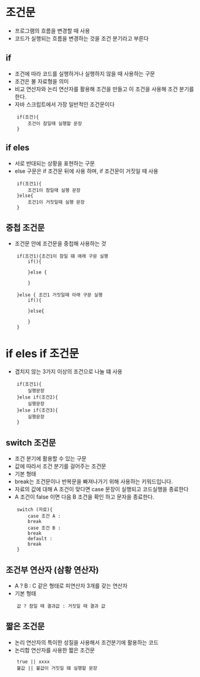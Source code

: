 # 조건문
* 프로그램의 흐름을 변경할 때 사용
* 코드가 실행되는 흐름을 변경하는 것을 조건 분기라고 부른다


## if
* 조건에 따라 코드를 실행하거나 실행하지 않을 때 사용하는 구문
* 조건은 불 자료형을 의미
* 비교 연산자와 논리 연산자를 활용해 조건을 만들고 이 조건을 사용해 조건 분기를 한다.
* 자바 스크립트에서 가장 일반적인 조건문이다
```
    if(조건){
        조건이 참일때 실행할 문장
    }
```

## if eles
* 서로 반대되는 상황을 표현하는 구문
* else 구문은 if 조건문 뒤에 사용 하며, if 조건문이 거짓일 때 사용
```
    if(조건1){
        조건1이 참일때 실행 문장
    }else{
        조건1이 거짓일때 실행 문장
    }
```
## 중첩 조건문
* 조건문 안에 조건문을 중첩해 사용하는 것
```
    if(조건1){조건1이 참일 떄 애래 구문 실행
        if(){

        }else {
            
        }
        
    }else { 조건1 거짓일때 아래 구문 실행
        if(){

        }else{

        }
    }

```

# if eles if 조건문
* 겹치지 않는 3가지 이상의 조건으로 나눌 떄 사용
```
    if(조건1){
        실행문장
    }else if(조건2){
        실행문장
    }else if(조건3){
        실행문장
    }
```

## switch 조건문
* 조건 분기에 활용할 수 있는 구문
* 값에 따라서 조건 분기를 걸어주는 조건문
* 기본 형태
* break는 조건문이나 반복문을 빠져나가기 위해 사용하는 키워드입니다.
* 자료의 값에 대해 A 조건이 맞다면 case 문장이 실행되고 코드실행을 종료한다
* A 조건이 false 이면 다음 B 조건을 확인 하고 문자을 종료한다. 
```
    switch (자료){
        case 조건 A :
        break
        case 조건 B :
        break
        default :
        break
    }
```

## 조건부 연산자 (삼황 연산자)
* A ? B : C 같은 형태로 피연산자 3개를 갖는 연산자
* 기본 형태
```
    값 ? 참일 때 결과값 : 거짓일 때 결과 값 
```

## 짧은 조건문
* 논리 연산자의 특이한 성질을 사용해서 조건분기에 활용하는 코드
* 논리합 연산자를 사용한 짧은 조건문
```
    true || xxxx
    불값 || 불값이 거짓일 떄 실행할 문장
```